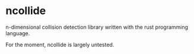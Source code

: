 ncollide
========

n-dimensional collision detection library written with the rust programming language.

For the moment, ncollide is largely untested.
